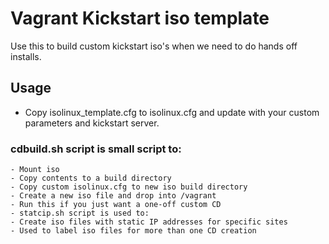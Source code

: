# Vagrant Kickstart iso template

Use this to build custom kickstart iso's when we need to do hands off installs. 

## Usage

- Copy isolinux_template.cfg to isolinux.cfg and update with your custom parameters and kickstart server.

### cdbuild.sh script is small script to: 
	- Mount iso 
	- Copy contents to a build directory 
	- Copy custom isolinux.cfg to new iso build directory
	- Create a new iso file and drop into /vagrant
	- Run this if you just want a one-off custom CD
	- statcip.sh script is used to:
	- Create iso files with static IP addresses for specific sites
	- Used to label iso files for more than one CD creation

